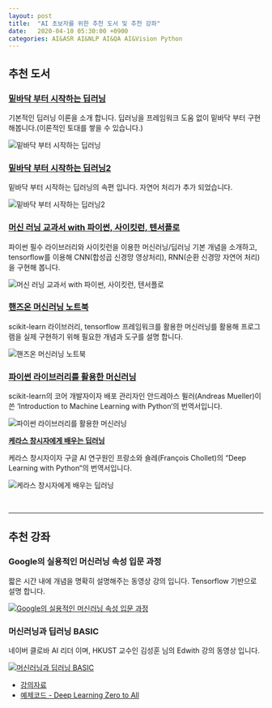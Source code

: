 ```yaml
---
layout: post
title:  "AI 초보자를 위한 추천 도서 및 추천 강좌"
date:   2020-04-10 05:30:00 +0900
categories: AI&ASR AI&NLP AI&QA AI&Vision Python
---
```


## 추천 도서

### [**밑바닥 부터 시작하는 딥러닝**](https://github.com/sungalex/deep-learning-from-scratch)

기본적인 딥러닝 이론을 소개 합니다. 딥러닝을 프레임워크 도움 없이 밑바닥 부터 구현해봅니다.(이론적인 토대를 쌓을 수 있습니다.)

  ![밑바닥 부터 시작하는 딥러닝](/img/deep-learning-from-scratch.jpg)

### [**밑바닥 부터 시작하는 딥러닝2**](https://github.com/sungalex/deep-learning-from-scratch-2)

밑바닥 부터 시작하는 딥러닝의 속편 입니다. 자연어 처리가 추가 되었습니다.

  ![밑바닥 부터 시작하는 딥러닝2](/img/deep-learning-from-scratch2.png)

### [**머신 러닝 교과서 with 파이썬, 사이킷런, 텐서플로**](https://github.com/sungalex/python-machine-learning-book-2nd-edition)

파이썬 필수 라이브러리와 사이킷런을 이용한 머신러닝/딥러닝 기본 개념을 소개하고, tensorflow를 이용해 CNN(합성곱 신경망 영상처리), RNN(순환 신경망 자연어 처리)을 구현해 봅니다.

  ![머신 러닝 교과서 with 파이썬, 사이킷런, 텐서플로](/img/python-machine-learning.jpg)

### [**핸즈온 머신러닝 노트북**](https://github.com/sungalex/handson-ml)

scikit-learn 라이브러리, tensorflow 프레임워크를 활용한 머신러닝를 활용해 프로그램을 실제 구현하기 위해 필요한 개념과 도구를 설명 합니다.

  ![핸즈온 머신러닝 노트북](/img/hands-on-machine-learning.jpg)

### [**파이썬 라이브러리를 활용한 머신러닝**](https://github.com/sungalex/introduction_to_ml_with_python)

scikit-learn의 코어 개발자이자 배포 관리자인 안드레아스 뮐러(Andreas Mueller)이 쓴 ‘Introduction to Machine Learning with Python‘의 번역서입니다.

  ![파이썬 라이브러리를 활용한 머신러닝](/img/machine-learning-with-python.jpg)

[**케라스 창시자에게 배우는 딥러닝**](https://github.com/sungalex/deep-learning-with-python-notebooks)

케라스 창시자이자 구글 AI 연구원인 프랑소와 숄레(François Chollet)의 “Deep Learning with Python“의 번역서입니다.

  ![케라스 창시자에게 배우는 딥러닝](/img/keras-deep-learning.jpg)

<br>

-----
## 추천 강좌

### Google의 실용적인 머신러닝 속성 입문 과정

짧은 시간 내에 개념을 명확히 설명해주는 동영상 강의 입니다. Tensorflow 기반으로 설명 합니다.

  [![**Google의 실용적인 머신러닝 속성 입문 과정**](/img/machine-learning-crash-course.png)](https://developers.google.com/machine-learning/crash-course/?hl=ko)
 
### 머신러닝과 딥러닝 BASIC

네이버 클로바 AI 리더 이며, HKUST 교수인 김성훈 님의 Edwith 강의 동영상 입니다.

  [![**머신러닝과 딥러닝 BASIC**](/img/machinelearning-deeplearning-basic.png)](https://www.edwith.org/others26/joinLectures/9829)

  - [강의자료](http://hunkim.github.io/ml/)
  - [예제코드 - Deep Learning Zero to All](https://github.com/sungalex/DeepLearningZeroToAll)
